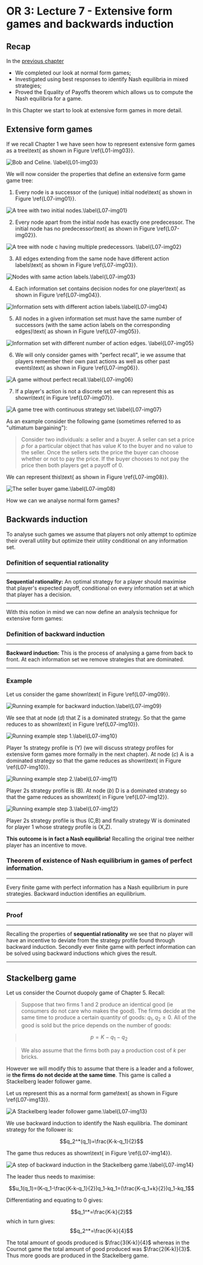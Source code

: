 # OR 3: Lecture 7 - Extensive form games and backwards induction

## Recap

In the [previous chapter](Chapter_06-Nash_Equilibria_in_mixed_strategies.md)

- We completed our look at normal form games;
- Investigated using best responses to identify Nash equilibria in mixed strategies;
- Proved the Equality of Payoffs theorem which allows us to compute the Nash equilibria for a game.

In this Chapter we start to look at extensive form games in more detail.

## Extensive form games

If we recall Chapter 1 we have seen how to represent extensive form games as a tree\text{ as shown in Figure \ref{L01-img03}}.

![Bob and Celine. \label{L01-img03}](images/L01-img03.png)

We will now consider the properties that define an extensive form game game tree:

1. Every node is a successor of the (unique) initial node\text{ as shown in Figure \ref{L07-img01}}.

![A tree with two initial nodes.\label{L07-img01}](images/L07-img01.png)

2. Every node apart from the initial node has exactly one predecessor. The initial node has no predecessor\text{ as shown in Figure \ref{L07-img02}}.

![A tree with node c having multiple predecessors. \label{L07-img02}](images/L07-img02.png)

3. All edges extending from the same node have different action labels\text{ as shown in Figure \ref{L07-img03}}.

![Nodes with same action labels.\label{L07-img03}](images/L07-img03.png)

4. Each information set contains decision nodes for one player\text{ as shown in Figure \ref{L07-img04}}.

![Information sets with different action labels.\label{L07-img04}](images/L07-img04.png)

5. All nodes in a given information set must have the same number of successors (with the same action labels on the corresponding edges)\text{ as shown in Figure \ref{L07-img05}}.

![Information set with different number of action edges. \label{L07-img05}](images/L07-img05.png)

6. We will only consider games with "perfect recall", ie we assume that players remember their own past actions as well as other past events\text{ as shown in Figure \ref{L07-img06}}.

![A game without perfect recall.\label{L07-img06}](images/L07-img06.png)

7. If a player's action is not a discrete set we can represent this as shown\text{ in Figure \ref{L07-img07}}.

![A game tree with continuous strategy set.\label{L07-img07}](images/L07-img07.png)

As an example consider the following game (sometimes referred to as "ultimatum bargaining"):

> Consider two individuals: a seller and a buyer. A seller can set a price $p$ for a particular object that has value $K$ to the buyer and no value to the seller. Once the sellers sets the price the buyer can choose whether or not to pay the price. If the buyer chooses to not pay the price then both players get a payoff of 0.

We can represent this\text{ as shown in Figure \ref{L07-img08}}.

![The seller buyer game.\label{L07-img08}](images/L07-img08.png)

How we can we analyse normal form games?

## Backwards induction

To analyse such games we assume that players not only attempt to optimize their overall utility but optimize their utility conditional on any information set.

### Definition of sequential rationality

---

**Sequential rationality:** An optimal strategy for a player should maximise that player's expected payoff, conditional on every information set at which that player has a decision.

---

With this notion in mind we can now define an analysis technique for extensive form games:

### Definition of backward induction

---

**Backward induction:** This is the process of analysing a game from back to front. At each information set we remove strategies that are dominated.

---

### Example

Let us consider the game shown\text{ in Figure \ref{L07-img09}}.

![Running example for backward induction.\label{L07-img09}](images/L07-img09.png)

We see that at node $(d)$ that Z is a dominated strategy. So that the game reduces to as shown\text{ in Figure \ref{L07-img10}}.

![Running example step 1.\label{L07-img10}](images/L07-img10.png)

Player 1s strategy profile is (Y) (we will discuss strategy profiles for extensive form games more formally in the next chapter). At node $(c)$ A is a dominated strategy so that the game reduces as shown\text{ in Figure \ref{L07-img10}}.

![Running example step 2.\label{L07-img11}](images/L07-img11.png)

Player 2s strategy profile is (B). At node $(b)$ D is a dominated strategy so that the game reduces as shown\text{ in Figure \ref{L07-img12}}.

![Running example step 3.\label{L07-img12}](images/L07-img12.png)

Player 2s strategy profile is thus (C,B) and finally strategy W is dominated for player 1 whose strategy profile is (X,Z).

**This outcome is in fact a Nash equilibria!** Recalling the original tree neither player has an incentive to move.

### Theorem of existence of Nash equilibrium in games of perfect information.

---

Every finite game with perfect information has a Nash equilibrium in pure strategies. Backward induction identifies an equilibrium.

---

### Proof

---

Recalling the properties of **sequential rationality** we see that no player will have an incentive to deviate from the strategy profile found through backward induction. Secondly ever finite game with perfect information can be solved using backward inductions which gives the result.

---

## Stackelberg game

Let us consider the Cournot duopoly game of Chapter 5. Recall:

> Suppose that two firms 1 and 2 produce an identical good (ie consumers do not care who makes the good). The firms decide at the same time to produce a certain quantity of goods: $q_1,q_2\geq 0$. All of the good is sold but the price depends on the number of goods:

>$$p=K-q_1-q_2$$

> We also assume that the firms both pay a production cost of $k$ per bricks.

However we will modify this to assume that there is a leader and a follower, ie **the firms do not decide at the same time**. This game is called a Stackelberg leader follower game.

Let us represent this as a normal form game\text{ as shown in Figure \ref{L07-img13}}.

![A Stackelberg leader follower game.\label{L07-img13}](images/L07-img13.png)

We use backward induction to identify the Nash equilibria. The dominant strategy for the follower is:

$$q_2^*(q_1)=\frac{K-k-q_1}{2}$$

The game thus reduces as shown\text{ in Figure \ref{L07-img14}}.

![A step of backward induction in the Stackelberg game.\label{L07-img14}](images/L07-img14.png)

The leader thus needs to maximise:

$$u_1(q_1)=(K-q_1-\frac{K-k-q_1}{2})q_1-kq_1=(\frac{K-q_1+k}{2})q_1-kq_1$$

Differentiating and equating to 0 gives:

$$q_1^*=\frac{K-k}{2}$$
which in turn gives:
$$q_2^*=\frac{K-k}{4}$$

The total amount of goods produced is $\frac{3(K-k)}{4}$ whereas in the Cournot game the total amount of good produced was $\frac{2(K-k)}{3}$. Thus more goods are produced in the Stackelberg game.
